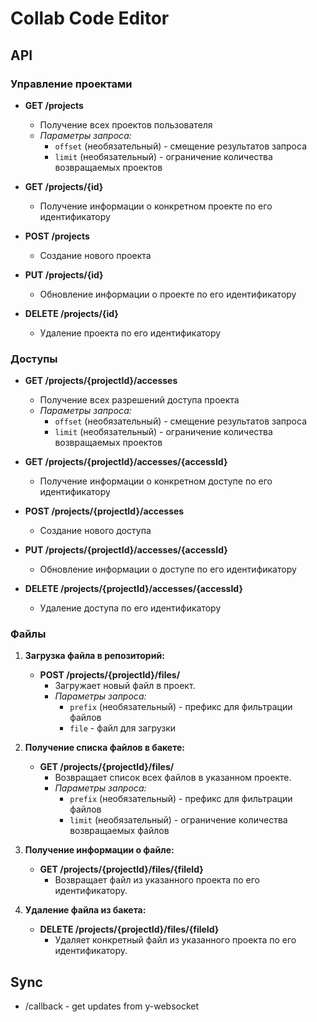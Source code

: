 # Сollab Сode Editor

## API

### Управление проектами

- **GET /projects**
  - Получение всех проектов пользователя
  - *Параметры запроса:*
    - `offset` (необязательный) - смещение результатов запроса
    - `limit` (необязательный) - ограничение количества возвращаемых проектов
   

- **GET /projects/{id}**
  - Получение информации о конкретном проекте по его идентификатору

- **POST /projects**
  - Создание нового проекта

- **PUT /projects/{id}**
  - Обновление информации о проекте по его идентификатору

- **DELETE /projects/{id}**
  - Удаление проекта по его идентификатору


### Доступы

- **GET /projects/{projectId}/accesses**
  - Получение всех разрешений доступа проекта
  - *Параметры запроса:*
    - `offset` (необязательный) - смещение результатов запроса
    - `limit` (необязательный) - ограничение количества возвращаемых проектов

- **GET /projects/{projectId}/accesses/{accessId}**
  - Получение информации о конкретном доступе по его идентификатору

- **POST /projects/{projectId}/accesses**
  - Создание нового доступа

- **PUT /projects/{projectId}/accesses/{accessId}**
  - Обновление информации о доступе по его идентификатору

- **DELETE /projects/{projectId}/accesses/{accessId}**
  - Удаление доступа по его идентификатору


### Файлы


1. **Загрузка файла в репозиторий:**
   - **POST /projects/{projectId}/files/**
     - Загружает новый файл в проект.
     - *Параметры запроса:*
       - `prefix` (необязательный) - префикс для фильтрации файлов
       - `file` - файл для загрузки

2. **Получение списка файлов в бакете:**
   - **GET /projects/{projectId}/files/**
     - Возвращает список всех файлов в указанном проекте.
     - *Параметры запроса:*
       - `prefix` (необязательный) - префикс для фильтрации файлов
       - `limit` (необязательный) - ограничение количества возвращаемых файлов

3. **Получение информации о файле:**
   - **GET /projects/{projectId}/files/{fileId}**
     - Возвращает файл из указанного проекта по его идентификатору.

4. **Удаление файла из бакета:**
   - **DELETE /projects/{projectId}/files/{fileId}**
     - Удаляет конкретный файл из указанного проекта по его идентификатору.


## Sync

* /callback - get updates from y-websocket